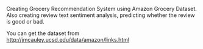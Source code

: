 Creating Grocery Recommendation System using Amazon Grocery Dataset. Also creating review text sentiment analysis, predicting whether the review is good or bad.

You can get the dataset from http://jmcauley.ucsd.edu/data/amazon/links.html
